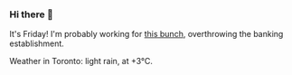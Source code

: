 ### Hi there :wave:

It's Friday! I'm probably working for [this bunch](https://github.com/kohofinancial), overthrowing the banking establishment.

Weather in Toronto: light rain, at +3°C.
